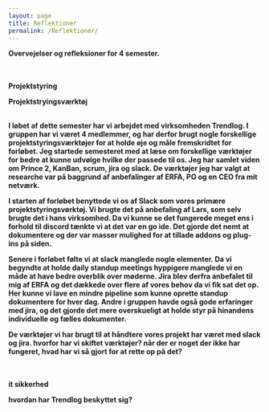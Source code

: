 ```yaml
---
layout: page
title: Reflektioner
permalink: /Reflektioner/
--- 
```


<b>Overvejelser og refleksioner for 4 semester.

<br /><br /><b>Projektstyring

Projektstryingsværktøj<br /><br />

I løbet af dette semester har vi arbejdet med virksomheden Trendlog. 
I gruppen har vi været 4 medlemmer, og har derfor brugt nogle forskellige projektstyringsværktøjer for at holde øje og måle fremskridtet for forløbet.
Jeg startede semesteret med at læse om forskellige værktøjer for bedre at kunne udvølge hvilke der passede til os. 
Jeg har samlet viden om Prince 2, KanBan, scrum, jira og slack.
De værktøjer jeg har valgt at researche var på baggrund af anbefalinger af ERFA, PO og en CEO fra mit netværk.

I starten af forløbet benyttede vi os af Slack som vores primære projektstyringsvørktøj.
Vi brugte det på anbefaling af Lars, som selv brugte det i hans virksomhed. 
Da vi kunne se det fungerede meget ens i forhold til discord tænkte vi at det var en go ide. 
Det gjorde det nemt at dokumentere og der var masser mulighed for at tillade addons og plug-ins på siden. 

Senere i forløbet følte vi at slack manglede nogle elementer.
Da vi begyndte at holde daily standup meetings hyppigere manglede vi en måde at have bedre overblik over møderne.
Jira blev derfra anbefalet til mig af ERFA og det dækkede over flere af vores behov da vi fik sat det op.
Her kunne vi lave en mindre pipeline som kunne oprette standup dokumentere for hver dag.
Andre i gruppen havde også gode erfaringer med jira, 
og det gjorde det mere overskueligt at holde styr på hinandens individuelle og fælles dokumenter. 






De værktøjer vi har brugt til at håndtere vores projekt har været med slack og jira. 
hvorfor har vi skiftet værktøjer?
når der er noget der ikke har fungeret, hvad har vi så gjort for at rette op på det?


<br /><br /><b>it sikkerhed

hvordan har Trendlog beskyttet sig?
